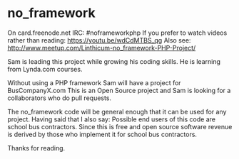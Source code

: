 # no_framework

On card.freenode.net IRC: #noframeworkphp
If you prefer to watch videos rather than reading: https://youtu.be/wdCdMTBS_qg
Also see: http://www.meetup.com/Linthicum-no_framework-PHP-Project/

Sam is leading this project while growing his coding skills.
He is learning from Lynda.com courses.

Without using a PHP framework Sam will have a project for BusCompanyX.com
This is an Open Source project and Sam is looking for a collaborators
who do pull requests.

The no_framework code will be general enough that it can be
used for any project. Having said that I also say:
Possible end users of this code are school bus contractors.
Since this is free and open source
software revenue is derived by those who implement
it for school bus contractors.

Thanks for reading.
